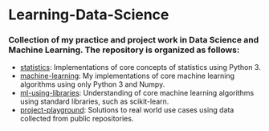 # Learning-Data-Science

### Collection of my practice and project work in Data Science and Machine Learning. The repository is organized as follows:

* [statistics](https://github.com/SupratimH/learning-data-science/tree/master/statistics): Implementations of core concepts of statistics using Python 3.
* [machine-learning](https://github.com/SupratimH/learning-data-science/tree/master/machine-learning): My implementations of core machine learning algorithms using only Python 3 and Numpy.
* [ml-using-libraries](https://github.com/SupratimH/learning-data-science/tree/master/ml-using-libraries): Understanding of core machine learning algorithms using standard libraries, such as scikit-learn.
* [project-playground](https://github.com/SupratimH/learning-data-science/tree/master/project-playground): Solutions to real world use cases using data collected from public repositories.
